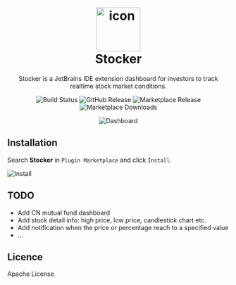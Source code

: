 <h1 align="center">
<img src="https://i.imgur.com/3Xwh4D9.png" width="100" alt="icon"><br>
Stocker
</h1>

<p align="center">
Stocker is a JetBrains IDE extension dashboard for investors to track realtime stock market conditions.
</p>
<p align="center">
<img src="https://dev.azure.com/mvriddle/Stocker/_apis/build/status/WhiteVermouth.intellij-investor-dashboard?branchName=master" alt="Build Status" />
<img src="https://img.shields.io/github/v/release/WhiteVermouth/intellij-investor-dashboard" alt="GitHub Release" />
<img src="https://img.shields.io/jetbrains/plugin/v/com.vermouthx.intellij-investor-dashboard" alt="Marketplace Release" />
<img src="https://img.shields.io/jetbrains/plugin/d/com.vermouthx.intellij-investor-dashboard" alt="Marketplace Downloads" />
</p>
<p align="center">
<img src="https://i.imgur.com/mdX1Sk8.png" alt="Dashboard"/>
</p>

## Installation

Search **Stocker** in `Plugin Marketplace` and click `Install`.

![Install](https://i.imgur.com/g3AODxd.png)

## TODO

- Add CN mutual fund dashboard
- Add stock detail info: high price, low price, candlestick chart etc.
- Add notification when the price or percentage reach to a specified value
- ...

## Licence

Apache License
